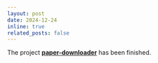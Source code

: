 ```yaml
---
layout: post
date: 2024-12-24
inline: true
related_posts: false
---
```


The project **[paper-downloader](https://github.com/hegongshan/paper-downloader)** has been finished.

